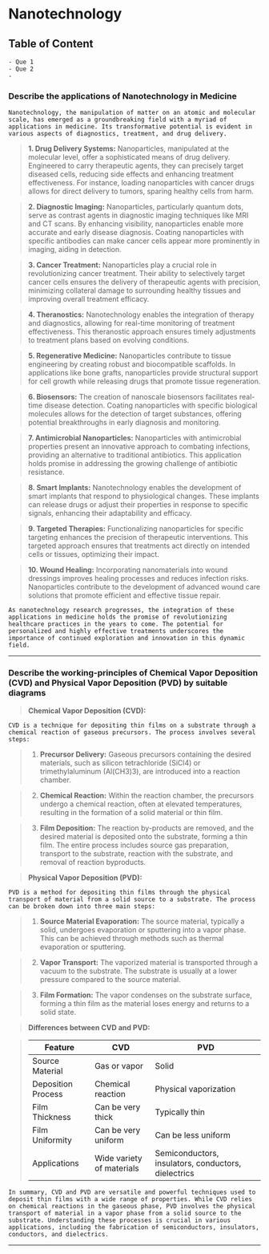 # Nanotechnology

## Table of Content

    - Que 1
    - Que 2
    -

### Describe the applications of Nanotechnology in Medicine

    Nanotechnology, the manipulation of matter on an atomic and molecular scale, has emerged as a groundbreaking field with a myriad of applications in medicine. Its transformative potential is evident in various aspects of diagnostics, treatment, and drug delivery.

>**1. Drug Delivery Systems:**
   Nanoparticles, manipulated at the molecular level, offer a sophisticated means of drug delivery. Engineered to carry therapeutic agents, they can precisely target diseased cells, reducing side effects and enhancing treatment effectiveness. For instance, loading nanoparticles with cancer drugs allows for direct delivery to tumors, sparing healthy cells from harm.

>**2. Diagnostic Imaging:**
   Nanoparticles, particularly quantum dots, serve as contrast agents in diagnostic imaging techniques like MRI and CT scans. By enhancing visibility, nanoparticles enable more accurate and early disease diagnosis. Coating nanoparticles with specific antibodies can make cancer cells appear more prominently in imaging, aiding in detection.

>**3. Cancer Treatment:**
   Nanoparticles play a crucial role in revolutionizing cancer treatment. Their ability to selectively target cancer cells ensures the delivery of therapeutic agents with precision, minimizing collateral damage to surrounding healthy tissues and improving overall treatment efficacy.

>**4. Theranostics:**
   Nanotechnology enables the integration of therapy and diagnostics, allowing for real-time monitoring of treatment effectiveness. This theranostic approach ensures timely adjustments to treatment plans based on evolving conditions.

>**5. Regenerative Medicine:**
   Nanoparticles contribute to tissue engineering by creating robust and biocompatible scaffolds. In applications like bone grafts, nanoparticles provide structural support for cell growth while releasing drugs that promote tissue regeneration.

>**6. Biosensors:**
   The creation of nanoscale biosensors facilitates real-time disease detection. Coating nanoparticles with specific biological molecules allows for the detection of target substances, offering potential breakthroughs in early diagnosis and monitoring.

>**7. Antimicrobial Nanoparticles:**
   Nanoparticles with antimicrobial properties present an innovative approach to combating infections, providing an alternative to traditional antibiotics. This application holds promise in addressing the growing challenge of antibiotic resistance.

>**8. Smart Implants:**
   Nanotechnology enables the development of smart implants that respond to physiological changes. These implants can release drugs or adjust their properties in response to specific signals, enhancing their adaptability and efficacy.

>**9. Targeted Therapies:**
   Functionalizing nanoparticles for specific targeting enhances the precision of therapeutic interventions. This targeted approach ensures that treatments act directly on intended cells or tissues, optimizing their impact.

>**10. Wound Healing:**
    Incorporating nanomaterials into wound dressings improves healing processes and reduces infection risks. Nanoparticles contribute to the development of advanced wound care solutions that promote efficient and effective tissue repair.

    As nanotechnology research progresses, the integration of these applications in medicine holds the promise of revolutionizing healthcare practices in the years to come. The potential for personalized and highly effective treatments underscores the importance of continued exploration and innovation in this dynamic field.

---

### Describe the working-principles of Chemical Vapor Deposition (CVD) and Physical Vapor Deposition (PVD) by suitable diagrams

>**Chemical Vapor Deposition (CVD):**

    CVD is a technique for depositing thin films on a substrate through a chemical reaction of gaseous precursors. The process involves several steps:

>1. **Precursor Delivery:**
   Gaseous precursors containing the desired materials, such as silicon tetrachloride (SiCl4) or trimethylaluminum (Al(CH3)3), are introduced into a reaction chamber.

>2. **Chemical Reaction:**
   Within the reaction chamber, the precursors undergo a chemical reaction, often at elevated temperatures, resulting in the formation of a solid material or thin film.

>3. **Film Deposition:**
   The reaction by-products are removed, and the desired material is deposited onto the substrate, forming a thin film. The entire process includes source gas preparation, transport to the substrate, reaction with the substrate, and removal of reaction byproducts.

>**Physical Vapor Deposition (PVD):**

    PVD is a method for depositing thin films through the physical transport of material from a solid source to a substrate. The process can be broken down into three main steps:

>1. **Source Material Evaporation:**
   The source material, typically a solid, undergoes evaporation or sputtering into a vapor phase. This can be achieved through methods such as thermal evaporation or sputtering.

>2. **Vapor Transport:**
   The vaporized material is transported through a vacuum to the substrate. The substrate is usually at a lower pressure compared to the source material.

>3. **Film Formation:**
   The vapor condenses on the substrate surface, forming a thin film as the material loses energy and returns to a solid state.

>**Differences between CVD and PVD:**

>| Feature | CVD | PVD |
>|---|---|---|
>| Source Material | Gas or vapor | Solid |
>| Deposition Process | Chemical reaction | Physical vaporization |
>| Film Thickness | Can be very thick | Typically thin |
>| Film Uniformity | Can be very uniform | Can be less uniform |
>| Applications | Wide variety of materials | Semiconductors, insulators, conductors, dielectrics |

    In summary, CVD and PVD are versatile and powerful techniques used to deposit thin films with a wide range of properties. While CVD relies on chemical reactions in the gaseous phase, PVD involves the physical transport of material in a vapor phase from a solid source to the substrate. Understanding these processes is crucial in various applications, including the fabrication of semiconductors, insulators, conductors, and dielectrics.

---
